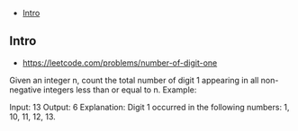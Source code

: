 - [Intro](#intro)

## Intro

- https://leetcode.com/problems/number-of-digit-one

Given an integer n, count the total number of digit 1 appearing in all non-negative integers less than or equal to n.
Example:

Input: 13
Output: 6 
Explanation: Digit 1 occurred in the following numbers: 1, 10, 11, 12, 13.

